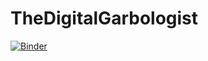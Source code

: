 # TheDigitalGarbologist

[![Binder](https://mybinder.org/badge_logo.svg)](https://mybinder.org/v2/gh/TheDigitalGarbologist/TheDigitalGarbologist/main?labpath=Vulnerability+Index+-+Indicator+Explorer+%28v2%29.ipynb)
